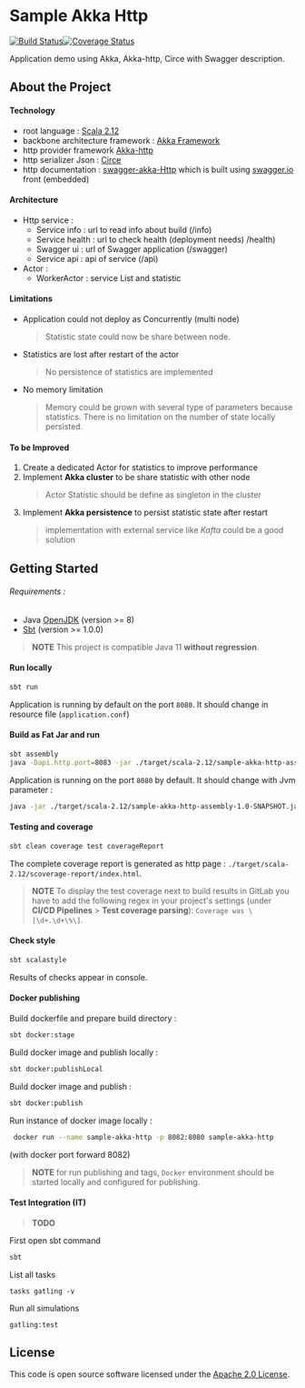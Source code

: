 # Sample Akka Http #

[![Build Status](https://travis-ci.org/fpeyron/sample-akka-http.svg?branch=master)](https://travis-ci.org/fpeyron/sample-akka-http)[![Coverage Status](https://coveralls.io/repos/github/fpeyron/sample-akka-http/badge.svg?branch=master)](https://coveralls.io/github/fpeyron/sample-akka-http?branch=master)

Application demo using Akka, Akka-http, Circe with Swagger description.


## About the Project
#### Technology ####

* root language  : [Scala 2.12](http://scala-lang.org/)
* backbone architecture framework : [Akka Framework](https://doc.akka.io/docs/akka/current/)
* http provider framework [Akka-http](https://doc.akka.io/docs/akka-http/current/)
* http serializer Json : [Circe](https://circe.github.io/circe/)
* http documentation : [swagger-akka-Http](https://github.com/swagger-akka-http/swagger-akka-http) which is built using [swagger.io](http://swagger.io/) front (embedded)

#### Architecture ####

* Http service :
    * Service info   : url to read info about build (/info)
    * Service health : url to check health (deployment needs) /health)
    * Swagger ui     : url of Swagger application (/swagger)
    * Service api    : api of service (/api) 
* Actor :
    * WorkerActor : service List and statistic

#### Limitations ####

* Application could not deploy as Concurrently (multi node) 
  > Statistic state could now be share between node.
* Statistics are lost after restart of the actor 
  > No persistence of statistics are implemented
* No memory limitation
  > Memory could be grown with several type of parameters because statistics. There is no limitation on the number of state locally persisted. 
 
#### To be Improved ####
 
 1. Create a dedicated Actor for statistics to improve performance
 2. Implement **Akka cluster** to be share statistic with other node
     > Actor Statistic should be define as singleton in the cluster 
 3. Implement **Akka persistence** to persist statistic state after restart
     > implementation with external service like *Kafta* could be a good solution 
  
## Getting Started

###### Requirements :
* Java [OpenJDK](https://openjdk.java.net/) (version >= 8)
* [Sbt](http://www.scala-sbt.org/) (version >= 1.0.0)

> **NOTE** This project is compatible Java 11 **without regression**.


#### Run locally
```bash
sbt run
```
Application is running by default on the port `8080`. It should change in resource file (`application.conf`)

#### Build as Fat Jar and run
```bash
sbt assembly
java -Dapi.http.port=8083 -jar ./target/scala-2.12/sample-akka-http-assembly-1.0-SNAPSHOT.jar
```
Application is running on the port `8080` by default. It should change with Jvm parameter :
```bash
java -jar ./target/scala-2.12/sample-akka-http-assembly-1.0-SNAPSHOT.jar
```
 


#### Testing and coverage

```bash
sbt clean coverage test coverageReport
```
The complete coverage report is generated as http page : `./target/scala-2.12/scoverage-report/index.html`.   

> **NOTE** To display the test coverage next to build results in GitLab you have to add the following regex in your project's settings (under **CI/CD Pipelines** > **Test coverage parsing**): `Coverage was \[\d+.\d+\%\]`.


#### Check style

```bash
sbt scalastyle
```
Results of checks appear in console.   

#### Docker publishing


Build dockerfile and prepare build directory :
```bash
sbt docker:stage
```

Build docker image and publish locally :
```bash
sbt docker:publishLocal
```

Build docker image and publish :
```bash
sbt docker:publish
```

Run instance of docker image locally :
````bash
 docker run --name sample-akka-http -p 8082:8080 sample-akka-http
````
(with docker port forward 8082)

> **NOTE** for run publishing and tags, `Docker` environment should be started locally and configured for publishing.



#### Test Integration (IT) ####

> **TODO**

First open sbt command 
```bash
sbt
```
List all tasks
```sbtshell
tasks gatling -v
```
Run all simulations
```sbtshell
gatling:test
```



## License ##

This code is open source software licensed under the [Apache 2.0 License]("http://www.apache.org/licenses/LICENSE-2.0.html").
